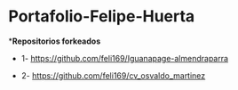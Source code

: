 # 
# Portafolio-Felipe-Huerta

*****Repositorios forkeados****

* 1- https://github.com/feli169/Iguanapage-almendraparra

* 2- https://github.com/feli169/cv_osvaldo_martinez